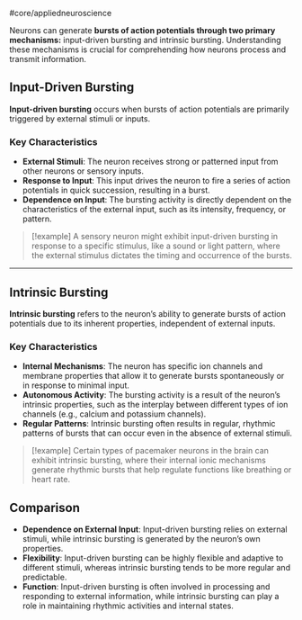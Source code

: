 #core/appliedneuroscience

Neurons can generate **bursts of action potentials through two primary mechanisms:** input-driven bursting and intrinsic bursting. Understanding these mechanisms is crucial for comprehending how neurons process and transmit information.

## Input-Driven Bursting

**Input-driven bursting** occurs when bursts of action potentials are primarily triggered by external stimuli or inputs.

### Key Characteristics

- **External Stimuli**: The neuron receives strong or patterned input from other neurons or sensory inputs.
- **Response to Input**: This input drives the neuron to fire a series of action potentials in quick succession, resulting in a burst.
- **Dependence on Input**: The bursting activity is directly dependent on the characteristics of the external input, such as its intensity, frequency, or pattern.

> [!example]
> A sensory neuron might exhibit input-driven bursting in response to a specific stimulus, like a sound or light pattern, where the external stimulus dictates the timing and occurrence of the bursts.

---

## Intrinsic Bursting

**Intrinsic bursting** refers to the neuron’s ability to generate bursts of action potentials due to its inherent properties, independent of external inputs.

### Key Characteristics

- **Internal Mechanisms**: The neuron has specific ion channels and membrane properties that allow it to generate bursts spontaneously or in response to minimal input.
- **Autonomous Activity**: The bursting activity is a result of the neuron’s intrinsic properties, such as the interplay between different types of ion channels (e.g., calcium and potassium channels).
- **Regular Patterns**: Intrinsic bursting often results in regular, rhythmic patterns of bursts that can occur even in the absence of external stimuli.

> [!example]
> Certain types of pacemaker neurons in the brain can exhibit intrinsic bursting, where their internal ionic mechanisms generate rhythmic bursts that help regulate functions like breathing or heart rate.

## Comparison

- **Dependence on External Input**: Input-driven bursting relies on external stimuli, while intrinsic bursting is generated by the neuron’s own properties.
- **Flexibility**: Input-driven bursting can be highly flexible and adaptive to different stimuli, whereas intrinsic bursting tends to be more regular and predictable.
- **Function**: Input-driven bursting is often involved in processing and responding to external information, while intrinsic bursting can play a role in maintaining rhythmic activities and internal states.
